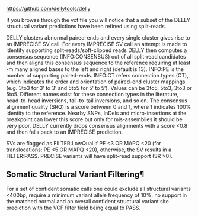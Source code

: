https://github.com/dellytools/delly

 If you browse through the vcf file you will notice that a subset of the DELLY structural variant predictions have been refined using split-reads. 

 DELLY clusters abnormal paired-ends and every single cluster gives rise to an IMPRECISE SV call. For every IMPRECISE SV call an attempt is made to identify supporting split-reads/soft-clipped reads DELLY then computes a consensus sequence (INFO:CONSENSUS) out of all split-read candidates and then aligns this consensus sequence to the reference requiring at least -m many aligned bases to the left and right (default is 13). INFO:PE is the number of supporting paired-ends. INFO:CT refers connection types (CT), which indicates the order and orientation of paired-end cluster mappings (e.g. 3to3 for 3’ to 3’ and 5to5 for 5’ to 5’). Values can be 3to5, 5to3, 3to3 or 5to5. Different names exist for these connection types in the literature, head-to-head inversions, tail-to-tail inversions, and so on. The consensus alignment quality (SRQ) is a score between 0 and 1, where 1 indicates 100% identity to the reference. Nearby SNPs, InDels and micro-insertions at the breakpoint can lower this score but only for mis-assemblies it should be very poor. DELLY currently drops consensus alignments with a score <0.8 and then falls back to an IMPRECISE prediction.

SVs are flagged as FILTER:LowQual if PE <3 OR MAPQ <20 (for translocations: PE <5 OR MAPQ <20), otherwise, the SV results in a FILTER:PASS. PRECISE variants will have split-read support (SR >0).

## Somatic Structural Variant Filtering¶
For a set of confident somatic calls one could exclude all structural variants <400bp, require a minimum variant allele frequency of 10%, no support in the matched normal and an overall confident structural variant site prediction with the VCF filter field being equal to PASS.